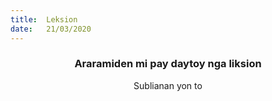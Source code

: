 ```yaml
---
title:  Leksion
date:   21/03/2020
---
```


### <center>Araramiden mi pay daytoy nga liksion</center>
<center>Sublianan yon to</center>